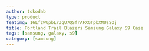 ```yaml
---
author: tokodab
type: product
featimg: 16LfzWUpbLrJqU7QSfrAFXGTpbXMUsSOj
title: Portland Trail Blazers Samsung Galaxy S9 Case
tags: [samsung, galaxy, s9]
category: [samsung]
---
```

